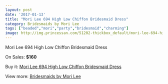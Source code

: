 ```yaml
---
layout: post
date: '2017-01-13'
title: "Mori Lee 694 High Low Chiffon Bridesmaid Dress"
category: Bridesmaids by Mori Lee
tags: ["beaded","mori","party","bridesmaid","charming"]
image: http://img.princessan.com/51202-thickbox_default/mori-lee-694-high-low-chiffon-bridesmaid-dress.jpg
---
```

Mori Lee 694 High Low Chiffon Bridesmaid Dress

On Sales: **$160**
<a href="https://www.princessan.com/en/bridesmaids-by-mori-lee/23122-mori-lee-694-high-low-chiffon-bridesmaid-dress.html"><amp-img layout="responsive" width="600" height="600" src="//img.princessan.com/51202-thickbox_default/mori-lee-694-high-low-chiffon-bridesmaid-dress.jpg" alt="Mori Lee 694 High Low Chiffon Bridesmaid Dress 0" /></a>

Buy it: [Mori Lee 694 High Low Chiffon Bridesmaid Dress](https://www.princessan.com/en/bridesmaids-by-mori-lee/23122-mori-lee-694-high-low-chiffon-bridesmaid-dress.html "Mori Lee 694 High Low Chiffon Bridesmaid Dress")

View more: [Bridesmaids by Mori Lee](https://www.princessan.com/en/198-bridesmaids-by-mori-lee "Bridesmaids by Mori Lee")